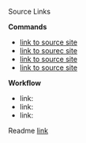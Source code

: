 Source Links

**Commands**
- [link to source site](https://www.git-tower.com/learn/git/ebook/en/command-line/appendix/command-line-101)
- [link to sourec site](https://gist.github.com/cferdinandi/ef665330286fd5d7127d)
- [link to source site](https://git-scm.com/book/en/v2/Git-Basics-Viewing-the-Commit-History)
- [link to source site](https://stackoverflow.com/questions/31128783/how-to-find-the-install-path-of-git-in-mac-or-linux)


**Workflow**
- link:
- link:
- link:

Readme [link](/README.md)

